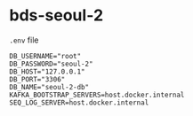 # bds-seoul-2
`.env` file

```dotenv
DB_USERNAME="root"
DB_PASSWORD="seoul-2"
DB_HOST="127.0.0.1"
DB_PORT="3306"
DB_NAME="seoul-2-db"
KAFKA_BOOTSTRAP_SERVERS=host.docker.internal
SEQ_LOG_SERVER=host.docker.internal
```